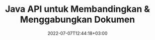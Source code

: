 ---
############################# Static ############################
layout: "product"
date: 2022-07-07T12:44:18+03:00
draft: false

product: "Comparison"
product_tag: "comparison"
platform: "Java"
platform_tag: "java"

############################# Head ############################
head_title: "API Perbandingan Dokumen Java | Bandingkan Teks & Gaya PDF Word Excel HTML"
head_description: "Java Document Comparison API untuk membandingkan & menggabungkan Word Excel PPTX OpenOffice, Web, PDF, AutoCAD & format file lainnya. Bandingkan dokumen dengan lacak perubahan."

############################# Header ############################
title: "Java API untuk Membandingkan & Menggabungkan Dokumen"
description: "Bangun aplikasi Java untuk membandingkan konten dan gaya teks secara efisien untuk pemeriksaan perbedaan di semua format file dokumen dan gambar standar industri."
button:
    enable: true
    icon: "fas fa-arrow-down"
    label: "Unduh Uji Coba Gratis"
    link: "https://downloads.groupdocs.com/comparison/java"

############################# SubMenu ############################
submenu:
    enable: true
    
    left:
        img_alt: "GroupDocs.Comparison for Java"
        image: "https://www.groupdocs.cloud/templates/groupdocs/images/product-logos/groupdocs-comparison-java.png"
        product: "GroupDocs.Comparison"
        platform: "Java"

    middle:
        button:
            - link: "#overview"
              text: "Ringkasan"

            - link: "#features"
              text: "Fitur"

            - link: "#support"
              text: "Mendukung"

            - link: "https://products.groupdocs.app/comparison"
              text: "Demo Langsung"

            - link: "https://purchase.groupdocs.com/pricing/comparison/java"
              text: "Harga"

    right:
        link_download: "https://downloads.groupdocs.com/comparison"
        link_learn: "https://docs.groupdocs.com/comparison/java/"
        link_buy: "https://purchase.groupdocs.com"

############################# Overview ############################
overview:
    enable: true
    content: |
      GroupDocs.Comparison for Java adalah API yang paling fleksibel dan mudah digunakan yang membantu mengembangkan aplikasi perbandingan dokumen di lingkungan Java. Pemeriksa perbedaan dan API penggabungan dokumen memungkinkan Anda mendeteksi perubahan dan perbedaan konten serta gaya teks antara format dokumen yang serupa. Mendukung membandingkan semua format dokumen standar industri seperti PDF, HTML, Microsoft Office Word, spreadsheet Excel, presentasi PowerPoint, email Outlook, diagram Visio, OpenDocument, AutoCAD dan gambar. Dengan menggunakan fitur pelacakan perubahan, ringkasan perbedaan antara dokumen sumber dan dokumen target akan disajikan dalam dokumen perbandingan yang komprehensif. GroupDocs.Comparison for Java API memungkinkan pengambilan dan penyimpanan sederhana, dilindungi kata sandi, serta dokumen terenkripsi melalui file dan juga streaming.  
        
      GroupDocs.Comparison untuk Java tidak memerlukan perangkat lunak eksternal apa pun untuk diinstal pada sistem. Ini kompatibel dengan semua versi Java dan mendukung sistem operasi populer (Windows, Linux, MacOS) yang mampu menjalankan runtime Java.
    examples:
      enable: true
      
      
    tabs:
      enable: true
      
      ## TAB ONE ##
      tab_one:
        description: |
          Berikut ini adalah ikhtisar GroupDocs.Comparison untuk Java:
      
        right:
          enable: true
          icon: "fab fa-html5"
          title: "Ringkasan"
          content: |
            * Bandingkan Isi & Gaya
            * Dapatkan Ringkasan Perbandingan
            * Terima / Tolak Perubahan di Word
            * Gabungkan & Bandingkan 3 File Word
            * Dukungan untuk Streaming
            * Deteksi Jenis File melalui Aliran
            * Bandingkan File yang Dilindungi
            * Bandingkan File Terenkripsi
            * Simpan Perbandingan sebagai Gambar
            * Bandingkan Halaman Tertentu di Word
            * Bandingkan Tanda Air dalam PDF
            * Terapkan / Buang Perubahan
      
      ## TAB TWO ##
      tab_two:
        description: |
          GroupDocs.Comparison untuk Java mendukung semua [format file dokumen](https://docs.groupdocs.com/comparison/java/supported-document-formats/) yang populer termasuk: Microsoft Office, gambar, diagram, dan banyak lainnya.
        left:
          enable: true
          table:
            # table loop
            - title: "Microsoft Office"
              content: |
                * **Word:** [DOC](https://products.groupdocs.com/comparison/java/doc/), [DOCX](https://products.groupdocs.com/comparison/java/docx/), [DOCM](https://products.groupdocs.com/comparison/java/docm/), [DOT](https://products.groupdocs.com/comparison/java/dot/), [DOTX](https://products.groupdocs.com/comparison/java/dotx/), [DOTM](https://products.groupdocs.com/comparison/java/dotm/), [RTF](https://products.groupdocs.com/comparison/java/rtf/), [TXT](https://products.groupdocs.com/comparison/java/txt/)
                * **Excel:** [XLS](https://products.groupdocs.com/comparison/java/xls/), [XLSX](https://products.groupdocs.com/comparison/java/xlsx/), [XLSM](https://products.groupdocs.com/comparison/java/xlsm/), [XLSB](https://products.groupdocs.com/comparison/java/xlsb/), [XLTM](https://products.groupdocs.com/comparison/java/xltm/), [XLT](https://products.groupdocs.com/comparison/java/xlt/), [XLTM](https://products.groupdocs.com/comparison/java/xltm/), [XLTX](https://products.groupdocs.com/comparison/java/xltx/), [XLAM](https://products.groupdocs.com/comparison/java/xlam/), [SXC](https://products.groupdocs.com/comparison/java/sxc/), [SpreadsheetML](https://products.groupdocs.com/comparison/java/xml/)
                * **PowerPoint:** [PPT](https://products.groupdocs.com/comparison/java/ppt/), [PPTX](https://products.groupdocs.com/comparison/java/pptx/), [PPS](https://products.groupdocs.com/comparison/java/pps/), [PPSX](https://products.groupdocs.com/comparison/java/ppsx/), [PPSM](https://products.groupdocs.com/comparison/java/ppsm/), [POT](https://products.groupdocs.com/comparison/java/pot/), [POTM](https://products.groupdocs.com/comparison/java/potm/), [POTX](https://products.groupdocs.com/comparison/java/potx/), [PPTM](https://products.groupdocs.com/comparison/java/pptm/)
                * **Visio:** [VSD](https://products.groupdocs.com/comparison/java/vsd/), [VDX](https://products.groupdocs.com/comparison/java/vdx/), [VSS](https://products.groupdocs.com/comparison/java/vss/), [VSSX](https://products.groupdocs.com/comparison/java/vssx/), [VSX](https://products.groupdocs.com/comparison/java/vsx/), [VST](https://products.groupdocs.com/comparison/java/vst/), [VSTX](https://products.groupdocs.com/comparison/java/vstx/), [VTX](https://products.groupdocs.com/comparison/java/vtx/), [VSDX](https://products.groupdocs.com/comparison/java/vsdx/), [VDW](https://products.groupdocs.com/comparison/java/vdw/), [VSTM](https://products.groupdocs.com/comparison/java/vstm/), [VSSM](https://products.groupdocs.com/comparison/java/vssm/), [VSDM](https://products.groupdocs.com/comparison/java/vsdm/)
                * **Outlook:** [MSG](https://products.groupdocs.com/comparison/java/msg/), [EML](https://products.groupdocs.com/comparison/java/eml/), [EMLX](https://products.groupdocs.com/comparison/java/emlx/), [PST](https://products.groupdocs.com/comparison/java/pst/), [OST](https://products.groupdocs.com/comparison/java/ost/)
                * **OneNote:** [ONE](https://products.groupdocs.com/comparison/java/one/)

        right:
          enable: true
          table:
            # table loop
            - title: "Format lainnya"
              content: |
                * **Bahasa Pemrograman**: CS, Java, CPP, JS, PY, RB, PL, ASM, GROOVY, JSON, ActionScript, PHP, SQL, LOG, DIFF, LESS, SCALA
                * **OpenDocument**: ODT, OTT, ODS, ODP, OTP
                * **Portabel**: PDF, MOBI
                * **AutoCAD**: DXF, DWG
                * **Email**: EML, EMLX, MSG
                * **Gambar**: JPEG, BMP, PNG, GIF, DCM, DICOM, DjVu
                * **Web**: HTML, HTML, MHTML
                * **Teks**: TXT

      ## TAB THREE ##
      tab_three:
        description: |
          GroupDocs.Comparison untuk Java mendukung Sistem Operasi, Kerangka & Manajer Paket berikut:
      
        left:
          enable: true
          table:
            - icon: "fab fa-windows"
              title: "Sistem operasi"
              content: |
                * Microsoft Windows Desktop
                * Microsoft Windows Server
                * Linux
                * MacOS

            - icon: "fas fa-code"
              title: "Kerangka yang Didukung"
              content: |
                * Java 7 (1.7) ke atas

        right:
          enable: true
          table:
            - icon: "fas fa-cogs"
              title: "Lingkungan Pengembangan"
              content: |
                * NetBeans
                * IntelliJ IDEA
                * Eclipse
            - icon: "fas fa-tools"
              title: "Bangun Alat Otomatisasi"
              content: |
                * Maven

############################# Features ############################
features:
    enable: true
    title: "GroupDocs.Perbandingan untuk Fitur Java"

    feature:
      - icon: "fas fa-copy"
        content: "Bandingkan dan Identifikasi Perubahan dalam Gaya Konten & Teks"

      - icon: "fas fa-eye"
        content: "Simpan Daftar Perbandingan Ringkas tentang Dokumen yang Dibandingkan"

      - icon: "fas fa-bolt"
        content: "Bandingkan Halaman Tertentu dari Dokumen Word"
      
      - icon: "fas fa-file-powerpoint"
        content: "Gabungkan hingga 3 File Microsoft Word untuk Dibandingkan dengan Dukungan untuk Lacak Perubahan"

      - icon: "fas fa-code"
        content: "Temukan dengan mudah Perubahan mana yang berasal dari Dokumen mana selama Perbandingan"

      - icon: "fas fa-cloud"
        content: "Dukungan untuk Membaca Dokumen Sumber dan Mengirim Dokumen Hasil melalui Aliran"

      - icon: "fas fa-remove-format"
        content: "Deteksi Jenis Format File saat Mengambil dari Streaming"

      - icon: "fas fa-comment-slash"
        content: "Bandingkan Dokumen yang Dilindungi Kata Sandi"

      - icon: "fas fa-location-arrow"
        content: "Simpan Hasil Perbandingan sebagai Gambar"

      - icon: "fas fa-border-all"
        content: "Bandingkan Format File Berbeda sebagai Gambar"

      - icon: "fas fa-wrench"
        content: "Bandingkan Tanda Air dalam Dokumen PDF"

      - icon: "fas fa-columns"
        content: "Bandingkan Dokumen dari File atau Streaming dan Kirim Dokumen Hasil melalui Streaming atau File"

      - icon: "fas fa-file-word"
        content: "Terima atau Buang Perubahan setelah Perbandingan File Word, PDF, atau Excel"

      - icon: "fas fa-envelope"
        content: "Bandingkan Dokumen Terenkripsi melalui File atau Streaming"

      - icon: "fas fa-print"
        content: "Opsi Lisensi Terukur untuk Operasi Perbandingan"

      - icon: "fas fa-file-archive"
        content: "Sorot Teks untuk Perubahan yang Ditandai saat Membandingkan Dokumen PDF, Word, Excel, PowerPoint & Catatan"

      - icon: "fas fa-lock"
        content: "Hitung Koordinat Perubahan yang Benar dalam PDF, Slide & Diagram PowerPoint"

      - icon: "fas fa-file-code"
        content: "Bandingkan Beberapa (lebih dari dua) PDF, Excel, OneNote, Diagram, Email, & Dokumen Teks"
      
      - icon: "fas fa-fill-drip"
        content: "Bandingkan Header & Footer dari Format File yang Didukung"

      - icon: "fas fa-file-excel"
        content: "Bandingkan Dokumen & Simpan Halaman Dokumen dengan Format Berbeda sebagai Gambar"

    more_feature:
      - title: "Bandingkan Dokumen dengan mudah menggunakan Java API"
        content: |
          Melalui GroupDocs.Comparison for Java API Anda dapat dengan mudah membandingkan dokumen dari format yang didukung untuk menemukan perbedaan di antara mereka. Contoh berikut menunjukkan, bagaimana membandingkan dua dokumen Microsoft Word menggunakan Java:
          
          ```java
          try (Comparer comparer = new Comparer("D:\\source.pdf")) {
              comparer.add("D:\\target.pdf");
              comparer.compare("D:\\result.pdf");
          }
          ```
      - title: "Tentukan Tingkat Detail Perbandingan"
        content: "GroupDocs.Comparison for Java memungkinkan Anda untuk membandingkan dokumen pada tiga tingkat. Anda dapat mengatur intensitas perbandingan menjadi rendah (bandingkan teks kata demi kata dengan akurasi untuk pencitraan grid = 50), tengah (bandingkan teks karakter dengan karakter dengan akurasi untuk imaging grid = 100) atau tinggi (bandingkan teks karakter dengan karakter dengan akurasi untuk pencitraan kisi = 150)."

      - title: "Bandingkan Gaya Teks"
        content: "Seiring dengan konten dokumen, GroupDocs.Comparison for Java API memungkinkan untuk membandingkan gaya teks juga.

        Nama font, ukuran, warna, gaya (tebal, miring, garis bawah, huruf kecil, dan hyperlink) dan jika ada, warna di bawah juga dapat dibandingkan untuk memeriksa perbedaan antara dokumen yang dibandingkan, sementara kata dan karakter sedang dibandingkan.  

        Untuk perbandingan paragraf, perataan, indentasi (indentasi kiri, indentasi kanan), spasi (spasi setelah, spasi sebelum), indentasi baris pertama dan spasi baris juga dapat dibandingkan.  

        Demikian pula, di mana pun berlaku, bagian lain dari halaman juga dapat dibandingkan melalui GroupDocs.Comparison for Java API. Bagian tersebut meliputi, jarak footer, margin halaman (kiri, kanan, atas, dan bawah), tinggi halaman, orientasi halaman, warna batas, dan lebar garis."

############################# Support ############################
support:
    enable: true

############################# Solutions ############################
solutions:
    enable: true
    title: "GroupDocs.Comparison menawarkan API tampilan dokumen untuk lingkungan pengembangan populer lainnya"

    solution:
        - img_alt: "GroupDocs.Comparison for .NET"
          image: "https://www.groupdocs.cloud/templates/groupdocs/images/product-logos/groupdocs-comparison-net.png"
          product: "GroupDocs.Comparison"
          platform: ".NET"
          link: "/comparison/net/"

############################# Back to top ###############################
back_to_top:
  enable: true
---